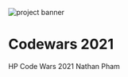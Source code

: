 ![project banner](https://project-banner.phamn23.repl.co/?title=Codewars+2021&description=HP+Code+Wars+2021+Nathan+Pham&stack=python)

# Codewars 2021
HP Code Wars 2021 Nathan Pham
